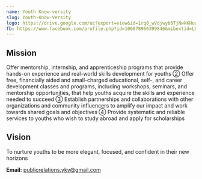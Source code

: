 ```yaml
---
name: Youth Know-versity
slug: Youth-Know-Versity
logo: https://drive.google.com/uc?export=view&id=1rq0_wVdjwyb6TjNwkKHuw7JKbZfhpwWo
fb: https://www.facebook.com/profile.php?id=100078966399846&mibextid=LQQJ4d
---
```


## Mission

Offer mentorship, internship, and apprenticeship programs that provide hands-on experience and real-world skills development for youths
② Offer free, financially aided and small-charged educational, self-, and career development classes and programs, including workshops, seminars, and mentorship opportunities, that help youths acquire the skills and experience needed to succeed
③ Establish partnerships and collaborations with other organizations and community influencers to amplify our impact and work towards shared goals and objectives
④ Provide systematic and reliable services to youths who wish to study abroad and apply for scholarships

## Vision

To nurture youths to be more elegant, focused, and confident in their new horizons

**Email:** publicrelations.ykv@gmail.com
